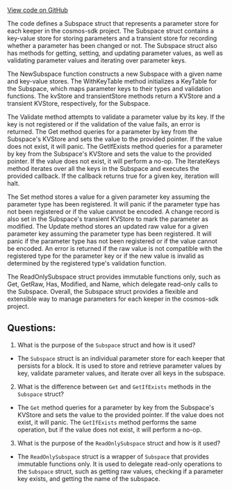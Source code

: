 [View code on GitHub](https://github.com/cosmos/cosmos-sdk/blob/main/x/params/types/subspace.go)

The code defines a Subspace struct that represents a parameter store for each keeper in the cosmos-sdk project. The Subspace struct contains a key-value store for storing parameters and a transient store for recording whether a parameter has been changed or not. The Subspace struct also has methods for getting, setting, and updating parameter values, as well as validating parameter values and iterating over parameter keys.

The NewSubspace function constructs a new Subspace with a given name and key-value stores. The WithKeyTable method initializes a KeyTable for the Subspace, which maps parameter keys to their types and validation functions. The kvStore and transientStore methods return a KVStore and a transient KVStore, respectively, for the Subspace.

The Validate method attempts to validate a parameter value by its key. If the key is not registered or if the validation of the value fails, an error is returned. The Get method queries for a parameter by key from the Subspace's KVStore and sets the value to the provided pointer. If the value does not exist, it will panic. The GetIfExists method queries for a parameter by key from the Subspace's KVStore and sets the value to the provided pointer. If the value does not exist, it will perform a no-op. The IterateKeys method iterates over all the keys in the Subspace and executes the provided callback. If the callback returns true for a given key, iteration will halt.

The Set method stores a value for a given parameter key assuming the parameter type has been registered. It will panic if the parameter type has not been registered or if the value cannot be encoded. A change record is also set in the Subspace's transient KVStore to mark the parameter as modified. The Update method stores an updated raw value for a given parameter key assuming the parameter type has been registered. It will panic if the parameter type has not been registered or if the value cannot be encoded. An error is returned if the raw value is not compatible with the registered type for the parameter key or if the new value is invalid as determined by the registered type's validation function.

The ReadOnlySubspace struct provides immutable functions only, such as Get, GetRaw, Has, Modified, and Name, which delegate read-only calls to the Subspace. Overall, the Subspace struct provides a flexible and extensible way to manage parameters for each keeper in the cosmos-sdk project.
## Questions: 
 1. What is the purpose of the `Subspace` struct and how is it used?
- The `Subspace` struct is an individual parameter store for each keeper that persists for a block. It is used to store and retrieve parameter values by key, validate parameter values, and iterate over all keys in the subspace.

2. What is the difference between `Get` and `GetIfExists` methods in the `Subspace` struct?
- The `Get` method queries for a parameter by key from the Subspace's KVStore and sets the value to the provided pointer. If the value does not exist, it will panic. The `GetIfExists` method performs the same operation, but if the value does not exist, it will perform a no-op.

3. What is the purpose of the `ReadOnlySubspace` struct and how is it used?
- The `ReadOnlySubspace` struct is a wrapper of `Subspace` that provides immutable functions only. It is used to delegate read-only operations to the `Subspace` struct, such as getting raw values, checking if a parameter key exists, and getting the name of the subspace.